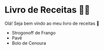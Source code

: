 # Livro de Receitas :man_cook:

Olá! Seja bem vindo ao meu livro de receitas :wave:

- Strogonoff de Frango
- Pavê
- Bolo de Cenoura
